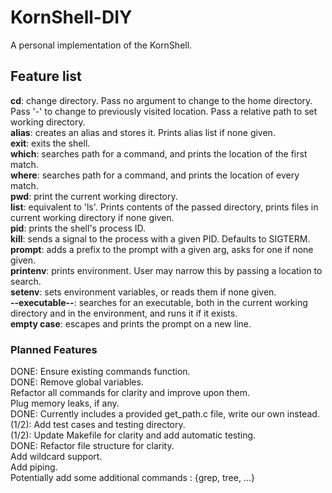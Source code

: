 # KornShell-DIY

A personal implementation of the KornShell.

## Feature list

**cd**: change directory. Pass no argument to change to the home directory. Pass '-' to change to previously visited location. Pass a relative path to set working directory.  
**alias**: creates an alias and stores it. Prints alias list if none given.  
**exit**: exits the shell.  
**which**: searches path for a command, and prints the location of the first match.  
**where**: searches path for a command, and prints the location of every match.  
**pwd**: print the current working directory.  
**list**: equivalent to 'ls'. Prints contents of the passed directory, prints files in current working directory if none given.  
**pid**: prints the shell's process ID.  
**kill**: sends a signal to the process with a given PID. Defaults to SIGTERM.  
**prompt**: adds a prefix to the prompt with a given arg, asks for one if none given.  
**printenv**: prints environment. User may narrow this by passing a location to search.  
**setenv**: sets environment variables, or reads them if none given.  
**--executable--**: searches for an executable, both in the current working directory and in the environment, and runs it if it exists.  
**empty case**: escapes and prints the prompt on a new line.  


### Planned Features

DONE: Ensure existing commands function.  
DONE: Remove global variables.  
Refactor all commands for clarity and improve upon them.  
Plug memory leaks, if any.  
DONE: Currently includes a provided get_path.c file, write our own instead.  
(1/2): Add test cases and testing directory.  
(1/2): Update Makefile for clarity and add automatic testing.  
DONE: Refactor file structure for clarity.  
Add wildcard support.  
Add piping.  
Potentially add some additional commands : {grep, tree, ...}  
